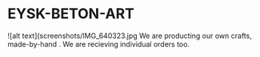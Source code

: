 # EYSK-BETON-ART
![alt text](screenshots/IMG_640323.jpg
We are producting our own crafts, made-by-hand . We are recieving individual orders too.
